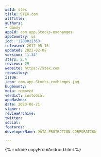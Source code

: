 ```yaml
---
wsId: stex
title: STEX.com
altTitle: 
authors:
- danny
appId: com.app.Stocks-exchanges
appCountry: us
idd: '1200812360'
released: 2017-05-15
updated: 2022-02-08
version: '1.34'
stars: 2.4
reviews: 29
website: https://stex.com
repository: 
issue: 
icon: com.app.Stocks-exchanges.jpg
bugbounty: 
meta: removed
verdict: custodial
appHashes: 
date: 2023-06-21
signer: 
reviewArchive: 
twitter: 
social: 
features: 
developerName: DATA PROTECTION CORPORATION

---
```


{% include copyFromAndroid.html %}
